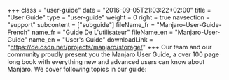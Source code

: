 +++
class = "user-guide"
date = "2016-09-05T21:03:22+02:00"
title = "User Guide"
type = "user-guide"
weight = 0
right = true
navsection = "support"
subcontent = ["subguide"]
fileName_fr = "Manjaro-User-Guide-French"
name_fr = "Guide De L'utilisateur"
fileName_en = "Manjaro-User-Guide"
name_en = "User's Guide"
downloadLink = "https://de.osdn.net/projects/manjaro/storage/"
+++
Our team and our community proudly present you the Manjaro User Guide, a over 100 page long book with everything new and advanced users can know about Manjaro. We cover following topics in our guide:
